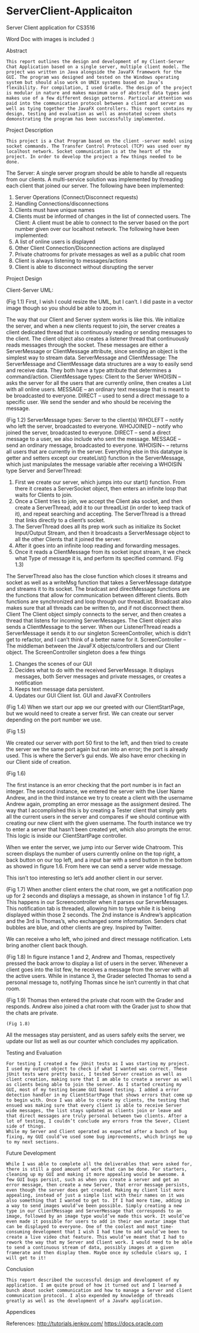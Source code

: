 # ServerClient-Applicaiton
Server Client application for CS3516

Word Doc with images is included :)


Abstract

	This report outlines the design and development of my Client-Server Chat Application based on a single server, multiple client model. The project was written in Java alongside the JavaFX framework for the GUI. The program was designed and tested on the Windows operating system but should also work on UNIX systems based on Java’s flexibility. For compilation, I used Gradle. The design of the project is modular in nature and makes maximum use of abstract data types and makes use of a few different design patterns. Particular attention was paid into the communication protocol between a client and server as well as tying together the JavaFX controllers. This report contains my design, testing and evaluation as well as annotated screen shots demonstrating the program has been successfully implemented. 

Project Description 

	This project is a Chat Program based on the client -server model using socket commands. The Transfer Control Protocol (TCP) was used over my localhost network. Socket communication is at the heart of the project. In order to develop the project a few things needed to be done. 
The Server: 
	A single server program should be able to handle all requests from our clients. A multi-service solution was implemented by threading each client that joined our server. The following have been implemented:
1.	Server Operations (Connect/Disconnect requests)
2.	Handling Connections/disconnections
3.	Clients must have unique names
4.	Clients must be informed of changes in the list of connected users.
The Client:
	A client must be able to connect to the server based on the port number given over our localhost network. The following have been implemented:
1.	A list of online users is displayed
2.	Other Client Connection/Disconnection actions are displayed 
3.	Private chatrooms for private messages as well as a public chat room 
4.	Client is always listening to messages/actions
5.	Client is able to disconnect without disrupting the server 


Project Design 

Client-Server UML:

 
(Fig 1.1)
First, I wish I could resize the UML, but I can’t. I did paste in a vector image though so you should be able to zoom in.

The way that our Client and Server system works is like this. We initialize the server, and when a new clients request to join, the server creates a client dedicated thread that is continuously reading or sending messages to the client. The client object also creates a listener thread that continuously reads messages through the socket. These messages are either a ServerMessage or ClientMessage attribute, since sending an object is the simplest way to stream data. 
ServerMessage and ClientMessage: 
	The ServerMessage and ClientMessage data structures are a way to easily send and receive data. They both have a type attribute that determines a command/action.
ClientMessage types: Client to the Server
	WHOISIN – asks the server for all the users that are currently online, then creates a List<String> with all online users.
	MESSAGE – an ordinary text message that is meant to be broadcasted to everyone.
	DIRECT – used to send a direct message to a specific user. We send the sender and who should be receiving the message.
 
(Fig 1.2)
ServerMessage types: Server to the client(s)
	WHOLEFT – notify who left the server, broadcasted to everyone.
	WHOJOINED – notify who joined the server, broadcasted to everyone.
	DIRECT – send a direct message to a user, we also include who sent the message.
	MESSAGE – send an ordinary message, broadcasted to everyone.
	WHOISIN¬ – returns all users that are currently in the server.
Everything else in this datatype is getter and setters except our createList() function in the ServerMessage, which just manipulates the message variable after receiving a WHOISIN type 
Server and ServerThread:   
1.	First we create our server, which jumps into our start() function. From there it creates a ServerSocket object, then enters an infinite loop that waits for Clients to join. 
2.	Once a Client tries to join, we accept the Client aka socket, and then create a ServerThread, add it to our threadList (in order to keep track of it), and repeat searching and accepting.
The ServerThread is a thread that links directly to a client’s socket.
1.	The ServerThread does all its prep work such as initialize its Socket Input/Output Stream, and then it broadcasts a ServerMessage object to all the other Clients that it joined the server.
2.	After it goes into an infinite loop reading and forwarding messages.
3.	Once it reads a ClientMessage from its socket input stream, it we check what Type of message it is, and perform its specified command. 
(Fig 1.3)

The ServerThread also has the close function which closes it streams and socket as well as a writeMsg function that takes a ServerMessage datatype and streams it to its socket.
The bradcast and directMessage functions are the functions that allow for communication between different clients. Both functions are synchronized and loop through our threadList. Broadcast also makes sure that all threads can be written to, and if not disconnect them.
Client
	The Client object simply connects to the server, and then creates a thread that listens for incoming ServerMessages. The Client object also sends a ClientMessage to the server. 
	When our ListenerThread reads a ServerMessage it sends it to our singleton ScreenController, which is didn’t get to refactor, and I can’t think of a better name for it.
ScreenController – The middleman between the JavaFX objects/controllers and our Client object. 
The ScreenController singleton does a few things
1.	Changes the scenes of our GUI
2.	Decides what to do with the received ServerMessage. It displays messages, both Server messages and private messages, or creates a notification
3.	Keeps text message data persistent.
4.	Updates our GUI Client list.
GUI and JavaFX Controllers 
 
(Fig 1.4)
When we start our app we our greeted with our ClientStartPage, but we would need to create a server first. We can create our server depending on the port number we use. 
 
(Fig 1.5)

We created our server with port 50 first to the left, and then tried to create the server we the same port again but ran into an error; the port is already used. This is where the Server’s gui ends.
We also have error checking in our Client side of creation.
 
(Fig 1.6)

The first instance is an error checking that the port number is in fact an integer. The second instance, we entered the server with the User Name Andrew, and in the third instance we try to create a client with the username Andrew again, prompting an error message as the assignment desired. The way that I accomplished this is by creating a Tester client that simply gets all the current users in the server and compares if we should continue with creating our new client with the given username. The fourth instance we try to enter a server that hasn’t been created yet, which also prompts the error. This logic is inside our ClientStartPage controller. 

When we enter the server, we jump into our Server wide Chatroom. This screen displays the number of users currently online on the top right, a back button on our top left, and a input bar with a send button in the bottom as showed in figure 1.6. From here we can send a server wide message.
 
This isn’t too interesting so let’s add another client in our server. 
  
(Fig 1.7)
When another client enters the chat room, we get a notification pop up for 2 seconds and displays a message, as shown in instance 1 of fig 1.7. This happens in our Screencontroller when it parses our ServerMessages. This notification tab is threaded, allowing him to type while it is being displayed within those 2 seconds. The 2nd instance is Andrew’s application and the 3rd is Thomas’s, who exchanged some information. Senders chat bubbles are blue, and other clients are grey. Inspired by Twitter.  
 
 
 
We can receive a who left, who joined and direct message notification. Lets bring another client back though.
 
(Fig 1.8)
In figure instance 1 and 2, Andrew and Thomas, respectively pressed the back arrow to display a list of users in the server. Whenever a client goes into the list few, he receives a message from the server with all the active users. While in instance 3, the Grader selected Thomas to send a personal message to, notifying Thomas since he isn’t currently in that chat room. 
 
(Fig 1.9)
Thomas then entered the private chat room with the Grader and responds. Andrew also joined a chat room with the Grader just to show that the chats are private. 
 
	(Fig 1.8)
All the messages stay persistent, and as users safely exits the server, we update our list as well as our counter which concludes my application. 


Testing and Evaluation 
	
	For testing I created a few jUnit tests as I was starting my project. I used my output object to check if what I wanted was correct. These jUnit tests were pretty basic, I tested Server creation as well as client creation, making sure that I am able to create a server as well as clients being able to join the server. As I started creating my GUI, most of my testing became GUI based testing. I added a error detection handler in my ClientStartPage that shows errors that come up to begin with. Once I was able to create my clients, the testing that ensued was making sure that every client is able to receive Server wide messages, the list stays updated as clients join or leave and that direct messages are truly personal between two clients. After a lot of testing, I couldn’t conclude any errors from the Sever, Client side of things. 
	While my Server and Client operated as expected after a bunch of bug fixing, my GUI could’ve used some bug improvements, which brings me up to my next sections.

Future Development

	While I was able to complete all the deliverables that were asked for, there is still a good amount of work that can be done. For starters, cleaning up my GUI and making it more appealing would be awesome. A few GUI bugs persist, such as when you create a server and get an error message, then create a new Server, that error message persists, even though the server does get created. Making my client list more appealing, instead of just a simple list with their names on it was also something that I wanted to get to. If I had more time, adding in a way to send images would’ve been possible. Simply creating a new type in our ClientMessage and ServerMessage that corresponds to an image, followed by an image type would’ve made this work. It would’ve even made it possible for users to add in their own avatar image that can be displayed to everyone. One of the coolest and most time-consuming development that I wish I had time to add would’ve been to create a live video chat feature. This would’ve meant that I had to rework the way that my Server and Client work. I would need to be able to send a continuous stream of data, possibly images at a given framerate and then display them. Maybe once my schedule clears up, I will get to it!
Conclusion

	This report described the successful design and development of my application. I am quite proud of how it turned out and I learned a bunch about socket communication and how to manage a Server and client communication protocol. I also expended my knowledge of threads greatly as well as the development of a JavaFx application. 

Appendices

References:
	http://tutorials.jenkov.com/ 
	https://docs.oracle.com
 


